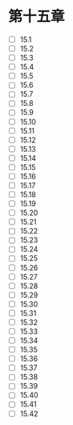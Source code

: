 # 第十五章
- [ ] 15.1
- [ ] 15.2
- [ ] 15.3
- [ ] 15.4
- [ ] 15.5
- [ ] 15.6
- [ ] 15.7
- [ ] 15.8
- [ ] 15.9
- [ ] 15.10
- [ ] 15.11
- [ ] 15.12
- [ ] 15.13
- [ ] 15.14
- [ ] 15.15
- [ ] 15.16
- [ ] 15.17
- [ ] 15.18
- [ ] 15.19
- [ ] 15.20
- [ ] 15.21
- [ ] 15.22
- [ ] 15.23
- [ ] 15.24
- [ ] 15.25
- [ ] 15.26
- [ ] 15.27
- [ ] 15.28
- [ ] 15.29
- [ ] 15.30
- [ ] 15.31
- [ ] 15.32
- [ ] 15.33
- [ ] 15.34
- [ ] 15.35
- [ ] 15.36
- [ ] 15.37
- [ ] 15.38
- [ ] 15.39
- [ ] 15.40
- [ ] 15.41
- [ ] 15.42
